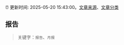 :alarm_clock: 更新时间: 2025-05-20 15:43:00。[文章来源](/README.md)、[文章分类](/TAGS.md)

## 报告


> 关键字：`报告`、`月报`




